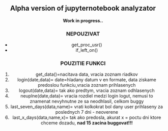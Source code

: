 <div align=center>

<h2>Alpha version of jupyternotebook analyzator</h2>
<p><b>Work in progress..</b></p>

<p>
	<h3><b>NEPOUZIVAT</b></h3>
	<ul>
		<li>
			get_proc_usr()
		</li>
		<li>
			if_left_on()
		</li>
	</ul>
</p>

<p>
	<h3><b>POUZITIE FUNKCI</b></h3>
	<ol>
		<li>
			get_data()=nacitava data, vracia zoznam riadkov
		</li>
		<li>
			login(date,data)= date=hladany datum v en formate, data ziskame predoslou funkciu,vracia zoznam prihlasenych
		</li>
		<li>
			logout(date,data)= tak ako predtym, vracia zoznam odhlasenych
		</li>
		<li>
			neuplne(date,data)= vracia rozdiel medzi login logut, nemusi to znamenat nevyhnutne ze sa neodhlasil, celkom buggy
		</li>
		<li>
			last_seven_days(data,name)= vrati kolkokrat bol dany user prihlaseny za poslednych 7 dni - neoverene
		</li>
		<li>
			last_x_days(data,name,x)= tak ako predosla, akurat x = poctu dni ktore chceme dozadu, <b>nad 15 zacina buggovat!!!</b>
		</li>
	</ol
</div>
